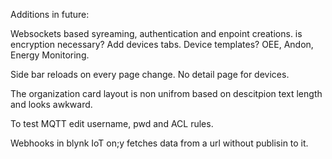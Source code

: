 Additions in future:

Websockets based syreaming, authentication and enpoint creations. is encryption necessary? 
Add devices tabs. Device templates? OEE, Andon, Energy Monitoring. 

Side bar reloads on every page change. No detail page for devices. 

The organization card layout is non unifrom based on descitpion text length and looks awkward. 

To test MQTT edit username, pwd and ACL rules. 

Webhooks in blynk IoT on;y fetches data from a url without publisin to it. 